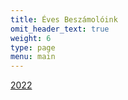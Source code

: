 ```yaml
---
title: Éves Beszámolóink
omit_header_text: true
weight: 6
type: page
menu: main
---
```


[2022](/animalpolice/files/2022.pdf)
